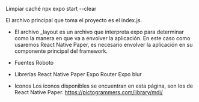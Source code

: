 Limpiar caché
npx expo start --clear

El archivo principal que toma el proyecto es el index.js.
- El archivo _layout es un archivo que interpreta expo para determinar como la manera en que va a envolver la aplicación. En este caso como usaremos React Native Paper, es necesario envolver la aplicación en su componente principal del framework.


- Fuentes
Roboto

- Librerías
React Native Paper
Expo Router
Expo blur

- Iconos
Los iconos disponibles se encuentran en esta página, son los de React Native Paper.
https://pictogrammers.com/library/mdi/